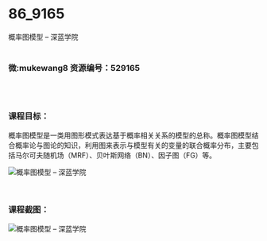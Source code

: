 # 86_9165
概率图模型 – 深蓝学院
<br/></br>
<h3>微:mukewang8 资源编号：529165</h3>
<br/></br>
<h3>课程目标：</h3>
<p><a title="查看与 概率图模型 相关的文章" target="_blank">概率图模型</a>是一类用图形模式表达基于概率相关关系的模型的总称。概率图模型结合概率论与图论的知识，利用图来表示与模型有关的变量的联合概率分布，主要包括马尔可夫随机场（MRF）、贝叶斯网络（BN）、因子图（FG）等。</p>
<p><img src="https://www.ko996.com/wp-content/uploads/img/2019/12/356-13-300x170.jpg" alt="概率图模型 – 深蓝学院"></p>
<p>&nbsp;</p>
<h3>课程截图：</h3>
<p><img src="https://www.ko996.com/wp-content/uploads/img/2019/12/11111-15.jpg" alt="概率图模型 – 深蓝学院"></p>
<p>&nbsp;</p>
